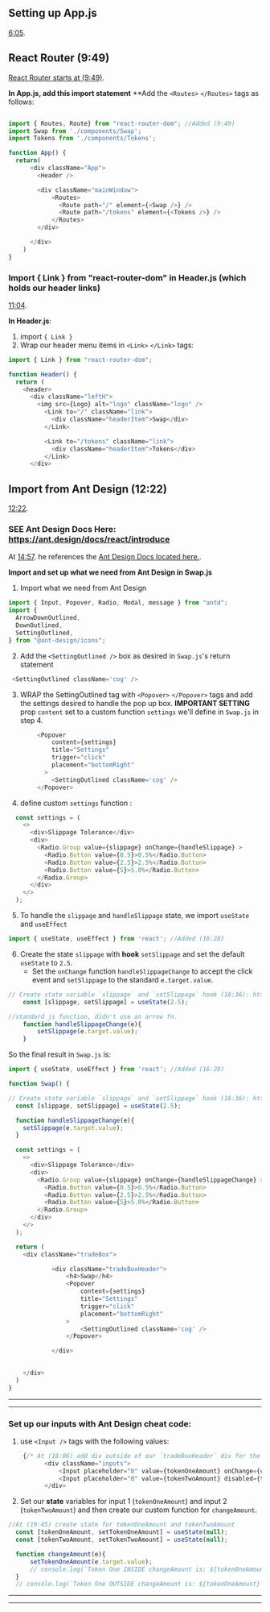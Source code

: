  ## Setting up App.js

[6:05](https://youtu.be/t8U7GRrlYW8?t=365). 


## React Router (9:49)

[React Router starts at (9:49)](https://youtu.be/t8U7GRrlYW8?t=589).

**In App.js, add this import statement**
**Add the `<Routes>` `</Routes>` tags as follows: 
```js

import { Routes, Route} from "react-router-dom"; //Added (9:49)
import Swap from './components/Swap';
import Tokens from './components/Tokens';

function App() {
  return(
      <div className="App">
        <Header />

        <div className="mainWindow">
            <Routes>
              <Route path="/" element={<Swap />} />
              <Route path="/tokens" element={<Tokens />} />
            </Routes>
        </div>

      </div>
    )
}

```


### Import { Link } from "react-router-dom" in Header.js (which holds our header links)

[11:04](https://youtu.be/t8U7GRrlYW8?t=664). 

**In Header.js**: 
1. import `{ Link }`
2. Wrap our header  menu items in `<Link>` `</Link>` tags: 

```js
import { Link } from "react-router-dom";

function Header() {
  return (
    <header>
      <div className="leftH">
        <img src={Logo} alt="logo" className="logo" />
          <Link to="/" className="link">
            <div className="headerItem">Swap</div>
          </Link>

          <Link to="/tokens" className="link">
            <div className="headerItem">Tokens</div>
          </Link>
      </div>

```



## Import from Ant Design (12:22)
[12:22](https://youtu.be/t8U7GRrlYW8?t=742). 

### SEE Ant Design Docs Here: https://ant.design/docs/react/introduce
At [14:57](https://youtu.be/t8U7GRrlYW8?t=897). he references the [Ant Design Docs located here.](https://ant.design/docs/react/introduce).



**Import and set up what we need from Ant Design in Swap.js**
1. Import what we need from Ant Design
```js
import { Input, Popover, Radio, Modal, message } from "antd";
import {
  ArrowDownOutlined,
  DownOutlined,
  SettingOutlined,
} from "@ant-design/icons";

```
2. Add the `<SettingOutlined />` box as desired in `Swap.js`'s return statement
```js
 <SettingOutlined className='cog' />

```
3. WRAP the SettingOutlined tag with `<Popover>` `</Popover>` tags and add the settings desired to handle the pop up box.
**IMPORTANT SETTING** prop `content` set to a custom function `settings` we'll define in `Swap.js` in step 4. 
```js
        <Popover 
            content={settings}
            title="Settings"
            trigger="click"
            placement="bottomRight"
          >
            <SettingOutlined className='cog' />
        </Popover>

```

4. define custom `settings` function :
```js
  const settings = (
    <>
      <div>Slippage Tolerance</div>
      <div>
        <Radio.Group value={slippage} onChange={handleSlippage} >
          <Radio.Button value={0.5}>0.5%</Radio.Button>
          <Radio.Button value={2.5}>2.5%</Radio.Button>
          <Radio.Button value={5}>5.0%</Radio.Button>
        </Radio.Group>
      </div>
    </>
  );

```

5. To handle the `slippage` and `handleSlippage` state, we import `useState` and `useEffect`
```js
import { useState, useEffect } from 'react'; //Added (16:28)

```


6. Create the state `slippage` with **hook** `setSlippage` and set the default `useState` to `2.5`. 
    - Set the `onChange` function `handleSlippageChange` to accept the click event and `setSlippage` to the standard `e.target.value`.
```js
// Create state variable `slippage` and `setSlippage` hook (16:36): https://youtu.be/t8U7GRrlYW8?t=996
    const [slippage, setSlippage] = useState(2.5); 

//standard js function, didn't use an arrow fn.
    function handleSlippageChange(e){
        setSlippage(e.target.value); 
    }

```

So the final result in `Swap.js` is: 

```js
import { useState, useEffect } from 'react'; //Added (16:28)

function Swap() {

// Create state variable `slippage` and `setSlippage` hook (16:36): https://youtu.be/t8U7GRrlYW8?t=996
  const [slippage, setSlippage] = useState(2.5); 

  function handleSlippageChange(e){
    setSlippage(e.target.value); 
  }

  const settings = (
    <>
      <div>Slippage Tolerance</div>
      <div>
        <Radio.Group value={slippage} onChange={handleSlippageChange} >
          <Radio.Button value={0.5}>0.5%</Radio.Button>
          <Radio.Button value={2.5}>2.5%</Radio.Button>
          <Radio.Button value={5}>5.0%</Radio.Button>
        </Radio.Group>
      </div>
    </>
  );

  return (
    <div className="tradeBox">

            <div className="tradeBoxHeader">
                <h4>Swap</h4>
                <Popover 
                    content={settings}
                    title="Settings"
                    trigger="click"
                    placement="bottomRight"
                >
                    <SettingOutlined className='cog' />
                </Popover>

            </div>

            
    </div>
  )
}


```

---
---


### Set up our inputs with Ant Design cheat code: 

1. use `<Input />` tags with the following values: 
```js
    {/* At (18:06) add div outside of our `tradeBoxHeader` div for the inputs: */}
          <div className="inputs">
              <Input placeholder="0" value={tokenOneAmount} onChange={changeAmount} />
              <Input placeholder="0" value={tokenTwoAmount} disabled={true} />
          </div>

```

2. Set our **state** variables for input 1 (`tokenOneAmount`) and input 2 (`tokenTwoAmount`) and then create our custom function for `changeAmount`. 

```js
//At (19:45) create state for tokenOneAmount and tokenTwoAmount
  const [tokenOneAmount, setTokenOneAmount] = useState(null);
  const [tokenTwoAmount, setTokenTwoAmount] = useState(null);

  function changeAmount(e){
      setTokenOneAmount(e.target.value); 
      // console.log(`Token One INSIDE changeAmount is: ${tokenOneAmount}`); //one digit less
  }
  // console.log(`Token One OUTSIDE changeAmount is: ${tokenOneAmount}`); //accurate 

```

---
---
